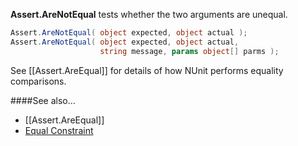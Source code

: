 **Assert.AreNotEqual** tests whether the two arguments are unequal.

```C#
Assert.AreNotEqual( object expected, object actual );
Assert.AreNotEqual( object expected, object actual, 
                    string message, params object[] parms );
```

See [[Assert.AreEqual]] for details of how NUnit performs equality comparisons.

####See also...
 * [[Assert.AreEqual]]
 * [Equal Constraint](EqualConstraint)
